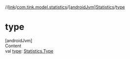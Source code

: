 //[link](../../index.md)/[com.tink.model.statistics](../index.md)/[[androidJvm]Statistics](index.md)/[type](type.md)



# type  
[androidJvm]  
Content  
val [type](type.md): [Statistics.Type](-type/index.md)  



